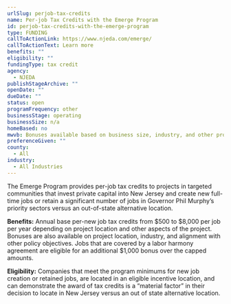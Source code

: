 ```yaml
---
urlSlug: perjob-tax-credits
name: Per-job Tax Credits with the Emerge Program
id: perjob-tax-credits-with-the-emerge-program
type: FUNDING
callToActionLink: https://www.njeda.com/emerge/
callToActionText: Learn more
benefits: ""
eligibility: ""
fundingType: tax credit
agency:
  - NJEDA
publishStageArchive: ""
openDate: ""
dueDate: ""
status: open
programFrequency: other
businessStage: operating
businessSize: n/a
homeBased: no
mwvb: Bonuses available based on business size, industry, and other project details
preferenceGiven: ""
county:
  - All
industry:
  - All Industries
---
```

The Emerge Program provides per-job tax credits to projects in targeted communities that invest private capital into New Jersey and create new full-time jobs or retain a significant number of jobs in Governor Phil Murphy’s priority sectors versus an out-of-state alternative location.

**Benefits:** Annual base per-new job tax credits from $500 to $8,000 per job per year depending on project location and other aspects of the project. Bonuses are also available on project location, industry, and alignment with other policy objectives. Jobs that are covered by a labor harmony agreement are eligible for an additional $1,000 bonus over the capped amounts.

**Eligibility:** Companies that meet the program minimums for new job creation or retained jobs, are located in an eligible incentive location, and can demonstrate the award of tax credits is a “material factor” in their decision to locate in New Jersey versus an out of state alternative location.